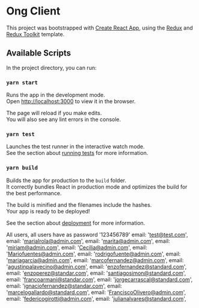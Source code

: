 # Ong Client

This project was bootstrapped with [Create React App](https://github.com/facebook/create-react-app), using the [Redux](https://redux.js.org/) and [Redux Toolkit](https://redux-toolkit.js.org/) template.

## Available Scripts

In the project directory, you can run:

### `yarn start`

Runs the app in the development mode.<br />
Open [http://localhost:3000](http://localhost:3000) to view it in the browser.

The page will reload if you make edits.<br />
You will also see any lint errors in the console.

### `yarn test`

Launches the test runner in the interactive watch mode.<br />
See the section about [running tests](https://facebook.github.io/create-react-app/docs/running-tests) for more information.

### `yarn build`

Builds the app for production to the `build` folder.<br />
It correctly bundles React in production mode and optimizes the build for the best performance.

The build is minified and the filenames include the hashes.<br />
Your app is ready to be deployed!

See the section about [deployment](https://facebook.github.io/create-react-app/docs/deployment) for more information.


All users, all users have as password '123456789'
email: 'test@test.com',
email: 'mariaIrola@admin.com',
email: 'marita@admin.com',
email: 'miriam@admin.com',
email: 'Cecilia@admin.com',
email: 'Mariofuentes@admin.com',
email: 'rodrigofuente@admin.com',
email: 'mariagarcia@admin.com',
email: 'marcofernandez@admin.com',
email: 'agustinpalavecino@admin.com',
email: 'enzofernandez@standard.com',
email: 'enzoperez@standar.com',
email: 'santiagosimon@standard.com',
email: 'francoarmani@standar.com',
email: 'jorgecarrascal@standard.com',
email: 'ignaciofernandez@standar.com',
email: 'marcelogallardo@standard.com',
email: 'FranciscoOlivero@admin.com',
email: 'federicogirotti@admin.com',
email: 'julianalvares@standard.com',
